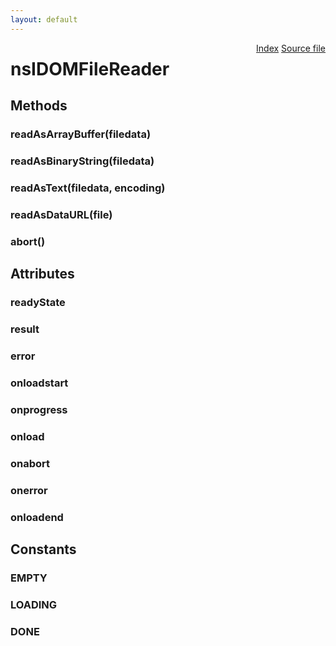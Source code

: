 ```yaml
---
layout: default
---
```

<div class='links' style='float:right'><a href="../index.html">Index</a>
<a href="http://dxr.mozilla.org/mozilla-central/source/dom/base/nsIDOMFileReader.idl">Source file</a>
</div>

# nsIDOMFileReader #

## Methods ##

### readAsArrayBuffer(filedata) ###

### readAsBinaryString(filedata) ###

### readAsText(filedata, encoding) ###

### readAsDataURL(file) ###

### abort() ###

## Attributes ##

### readyState ###

### result ###

### error ###

### onloadstart ###

### onprogress ###

### onload ###

### onabort ###

### onerror ###

### onloadend ###

## Constants ##

### EMPTY ###

### LOADING ###

### DONE ###
